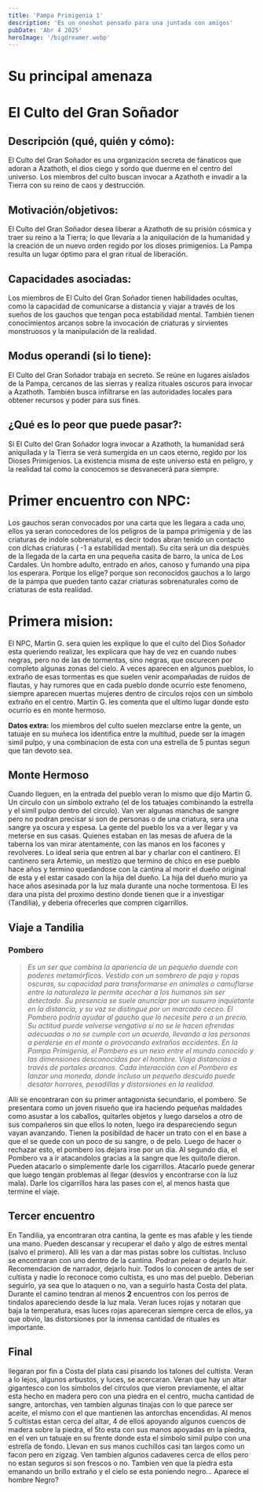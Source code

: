 ```yaml
---
title: 'Pampa Primigenia 1'
description: 'Es un oneshot pensado para una juntada con amigos'
pubDate: 'Abr 4 2025'
heroImage: '/bigdreamer.webp'
---
```


# Su principal amenaza

# El Culto del Gran Soñador
 
## Descripción (qué, quién y cómo): 
El Culto del Gran Soñador es una organización secreta de fánaticos 
que adoran a Azathoth, el dios ciego y sordo que duerme en el centro del universo. Los miembros del culto buscan invocar a Azathoth e invadir a la Tierra con su reino de caos y destrucción.
## Motivación/objetivos:
El Culto del Gran Soñador desea liberar a Azathoth de su prisión cósmica y traer su reino a la Tierra; lo que llevaría a la aniquilación de la humanidad y la creación de un nuevo orden
regido por los dioses primigenios. La Pampa resulta un lugar óptimo para el gran ritual de liberación.
## Capacidades asociadas: 
Los miembros de El Culto del Gran Soñador tienen habilidades ocultas, como la capacidad de comunicarse a distancia y viajar a través de los sueños de los gauchos que tengan poca estabilidad mental. También tienen conocimientos arcanos sobre la invocación de criaturas y sirvientes monstruosos y la manipulación de la realidad.
## Modus operandi (si lo tiene): 
El Culto del Gran Soñador trabaja en secreto. Se reúne en lugares aislados de la Pampa, cercanos de las sierras y realiza rituales oscuros para invocar a Azathoth. También busca infiltrarse en las autoridades locales para obtener recursos y poder para sus fines.
## ¿Qué es lo peor que puede pasar?: 
Si El Culto del Gran Soñador logra invocar a Azathoth, la humanidad
será aniquilada y la Tierra se verá sumergida en un caos eterno, regido por los Dioses Primigenios. La existencia misma de este universo está en peligro, y la realidad tal como la conocemos se desvanecerá para siempre.



# Primer encuentro con NPC:
Los gauchos seran convocados por una carta que les llegara a cada uno, ellos ya seran conocedores de los peligros de la pampa primigenia y de las criaturas de indole sobrenatural, es decir todos abran tenido un contacto con dichas criaturas ( -1  a estabilidad mental). Su cita serà un dia despuès de la llegada de la carta en una pequeña casita de barro, la unica de Los Cardales. Un hombre adulto, entrado en años, canoso y fumando una pipa los esperara.
Porque los elige? porque son reconocidos gauchos a lo largo de la pampa que pueden tanto cazar criaturas sobrenaturales como de criaturas de esta realidad.

# Primera mision:
El NPC, Martin G. sera quien les explique lo que el culto del Dios Soñador esta queriendo realizar, les explicara que hay de vez en cuando nubes negras, pero no de las de tormentas, sino negras, que oscurecen por completo algunas zonas del cielo. A veces aparecen en algunos pueblos, lo extraño de esas tormentas es que suelen venir acompañadas de ruidos de flautas, y hay rumores que en cada pueblo donde ocurrio este fenomeno, siempre aparecen muertas mujeres dentro de circulos rojos con un simbolo extraño en el centro.
Martin G. les comenta que el ultimo lugar donde esto ocurrio es en monte hermoso.

**Datos extra:** los miembros del culto suelen mezclarse entre la gente, un tatuaje en su muñeca los identifica entre la multitud, puede ser la imagen simil pulpo, y una combinacion de esta con una estrella de 5 puntas segun que tan devoto sea.

## Monte Hermoso
Cuando lleguen, en la entrada del pueblo veran lo mismo que dijo Martin G. Un circulo con un simbolo extraño (el de los tatuajes combinando la estrella y el simil pulpo dentro del circulo). Van ver algunas manchas de sangre pero no podran precisar si son de personas o de una criatura, sera una sangre ya oscura y espesa.
La gente del pueblo los va a ver llegar y va meterse en sus casas. Quienes estaban en las mesas de afuera de la taberna los van mirar atentamente, con las manos en los facones y revolveres.
Lo ideal seria que entren al bar y charlar con el cantinero.
El cantinero sera Artemio, un mestizo que termino de chico en ese pueblo hace años y termino quedandose con la cantina al morir el dueño original de esta y el estar casado con la hija del dueño.
La hija del dueño murio ya hace años asesinada por la luz mala durante una noche tormentosa.
El les dara una pista del proximo destino donde tienen que ir a investigar (Tandilia), y deberia ofrecerles que compren cigarrillos.

## Viaje a Tandilia
### Pombero

> _Es un ser que combina la apariencia de un pequeño duende
con poderes metamórficos. Vestido con un sombrero de paja
y ropas oscuras, su capacidad para transformarse en animales o
camuflarse entre la naturaleza le permite acechar a los humanos
sin ser detectado. Su presencia se suele anunciar por un susurro
inquietante en la distancia, y su voz se distingue por un marcado
ceceo. El Pombero podría ayudar al gaucho que lo necesite pero a un
precio. Su actitud puede volverse vengativa si no se le hacen ofrendas adecuadas o no se cumple con un acuerdo, llevando a las personas a perderse en el monte o provocando extraños accidentes. En la Pampa Primigenia, el Pombero es un nexo entre el mundo conocido y las dimensiones desconocidas por el hombre. Viaja distancias a través
de portales arcanos. Cada interacción con el Pombero es lanzar
una moneda, donde incluso un pequeño descuido puede
desatar horrores, pesadillas y distorsiones en la realidad._

Alli se encontraran con su primer antagonista secundario, el pombero. Se presentara como un joven risueño que ira haciendo pequeñas maldades como asustar a los caballos, quitarles objetos y luego darselos a otro de sus compañeros sin que ellos lo noten, luego ira despareciendo segun vayan avanzando. Tienen la posibildad de hacer un trato con el en base a que el se quede con un poco de su sangre, o de pelo. Luego de hacer o rechazar esto, el pombero los dejara irse por un dia.
Al segundo dia, el Pombero va a ir atacandolos gracias a la sangre que les quito/le dieron.
Pueden atacarlo o simplemente darle los cigarrillos. Atacarlo puede generar que luego tengan problemas al llegar (desvios y encontrarse con la luz mala). Darle los cigarrillos hara las pases con el, al menos hasta que termine el viaje.

## Tercer encuentro
En Tandilia, ya encontraran otra cantina, la gente es mas afable y les tiende una mano. Pueden descansar y recuperar el daño y algo de estres mental (salvo el primero). 
Alli les van a dar mas pistas sobre los cultistas. Incluso se encontraran con uno dentro de la cantina. Podran pelear o dejarlo huir.
Recomendacion de narrador, dejarlo huir. Todos lo conocen de antes de ser cultista y nadie lo reconoce como cultista, es uno mas del pueblo.
Deberian seguirlo, ya sea que lo ataquen o no, van a seguirlo hasta Costa del plata. Durante el camino tendran al menos **2** encuentros con los perros de tindalos apareciendo desde la luz mala. Veran luces rojas y notaran que baja la temperatura, esas luces rojas apareceran siempre cerca de ellos, ya que obvio, las distorsiones por la inmensa cantidad de rituales es importante.

## Final
llegaran por fin a Costa del plata casi pisando los talones del cultista. Veran a lo lejos, algunos arbustos, y luces, se acercaran. Veran que hay un altar gigantesco con los simbolos del circulos que vieron previamente, el altar esta hecho en madera pero con una piedra en el centro, mucha cantidad de sangre, antorchas, ven tambien algunas tinajas con lo que parece ser aceite, el mismo con el que mantienen las antorchas encendidas. Al menos 5 cultistas estan cerca del altar, 4 de ellos apoyando algunos cuencos de madera sobre la piedra, el 5to esta con sus manos apoyadas en la piedra, en el ven un tatuaje en su frente donde esta el simbolo simil pulpo con una estrella de fondo. Llevan en sus manos cuchillos casi tan largos como un facon pero en zigzag. Ven tambien algunos cadaveres cerca de ellos pero no estan seguros si son frescos o no. Tambien ven que la piedra esta emanando un brillo extraño y el cielo se esta poniendo negro...
Aparece el hombre Negro?